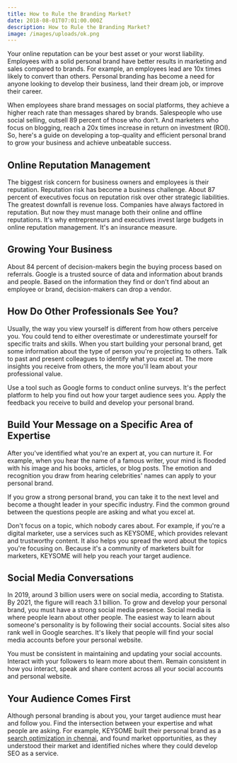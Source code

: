 ```yaml
---
title: How to Rule the Branding Market?
date: 2018-08-01T07:01:00.000Z
description: How to Rule the Branding Market?
image: /images/uploads/ok.png
---
```

Your online reputation can be your best asset or your worst liability. Employees with a solid personal brand have better results in marketing and sales compared to brands. For example, an employees lead are 10x times likely to convert than others. Personal branding has become a need for anyone looking to develop their business, land their dream job, or improve their career. 

When employees share brand messages on social platforms, they achieve a higher reach rate than messages shared by brands. Salespeople who use social selling, outsell 89 percent of those who don't. And marketers who focus on blogging, reach a 20x times increase in return on investment (ROI). So, here's a guide on developing a top-quality and efficient personal brand to grow your business and achieve unbeatable success. 

## Online Reputation Management 

The biggest risk concern for business owners and employees is their reputation. Reputation risk has become a business challenge. About 87 percent of executives focus on reputation risk over other strategic liabilities. The greatest downfall is revenue loss. Companies have always factored in reputation. But now they must manage both their online and offline reputations. It's why entrepreneurs and executives invest large budgets in online reputation management. It's an insurance measure. 

## Growing Your Business 

About 84 percent of decision-makers begin the buying process based on referrals. Google is a trusted source of data and information about brands and people. Based on the information they find or don't find about an employee or brand, decision-makers can drop a vendor. 

## How Do Other Professionals See You? 

Usually, the way you view yourself is different from how others perceive you. You could tend to either overestimate or underestimate yourself for specific traits and skills. When you start building your personal brand, get some information about the type of person you're projecting to others. Talk to past and present colleagues to identify what you excel at. The more insights you receive from others, the more you'll leam about your professional value. 

Use a tool such as Google forms to conduct online surveys. It's the perfect platform to help you find out how your target audience sees you. Apply the feedback you receive to build and develop your personal brand. 

## Build Your Message on a Specific Area of Expertise 

After you've identified what you're an expert at, you can nurture it. For example, when you hear the name of a famous writer, your mind is flooded with his image and his books, articles, or blog posts. The emotion and recognition you draw from hearing celebrities' names can apply to your personal brand. 

If you grow a strong personal brand, you can take it to the next level and become a thought leader in your specific industry. Find the common ground between the questions people are asking and what you excel at. 

Don't focus on a topic, which nobody cares about. For example, if you're a digital marketer, use a services such as KEYSOME, which provides relevant and trustworthy content. It also helps you spread the word about the topics you're focusing on. Because it's a community of marketers built for marketers, KEYSOME will help you reach your target audience. 

## Social Media Conversations

In 2019, around 3 billion users were on social media, according to Statista. By 2021, the figure will reach 3.1 billion. To grow and develop your personal brand, you must have a strong social media presence. Social media is where people learn about other people. The easiest way to learn about someone's personality is by following their social accounts. Social sites also rank well in Google searches. It's likely that people will find your social media accounts before your personal website. 

You must be consistent in maintaining and updating your social accounts. Interact with your followers to learn more about them. Remain consistent in how you interact, speak and share content across all your social accounts and personal website. 

## Your Audience Comes First

Although personal branding is about you, your target audience must hear and follow you. Find the intersection between your expertise and what people are asking. For example, KEYSOME built their personal brand as a [search optimization in chennai](https://keysome.com), and found market opportunities, as they understood their market and identified niches where they could develop SEO as a service.